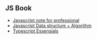 ## JS Book
- [Javascript note for professional](https://drive.google.com/file/d/1Pd09llusap5PNCLwyjOPOpNJ62c7tkbj/view?usp=sharing)
- [Javascript Data structure + Algorithm](https://drive.google.com/file/d/1XgaanHGPdCM-4tQ1rhRYn-dSsw_mVGGl/view?usp=sharing)
- [Typescript Essensials](https://drive.google.com/file/d/1Vp3AElzhgyIeD9YT4GSQxh1YjXH2JNU2/view?usp=sharing)
